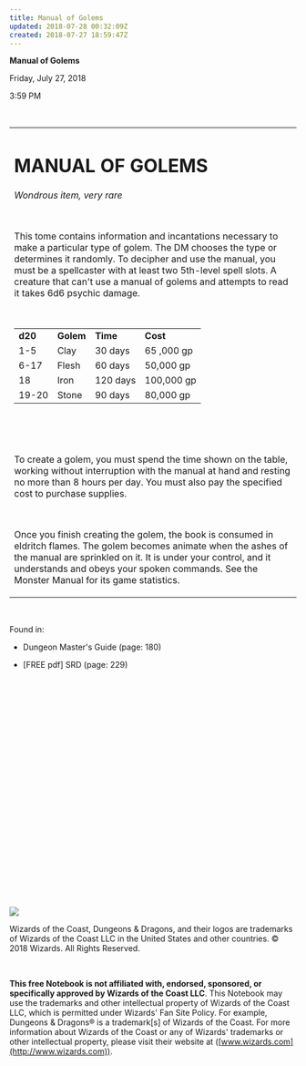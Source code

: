 ```yaml
---
title: Manual of Golems
updated: 2018-07-28 00:32:09Z
created: 2018-07-27 18:59:47Z
---
```


**Manual of Golems**

Friday, July 27, 2018

3:59 PM

 

<table><tbody><tr class="odd"><td><h1 id="manual-of-golems"><strong>MANUAL OF GOLEMS</strong></h1><p><em>Wondrous item, very rare</em></p><p> </p><p>This tome contains information and incantations necessary to make a particular type of golem. The DM chooses the type or determines it randomly. To decipher and use the manual, you must be a spellcaster with at least two 5th-level spell slots. A creature that can't use a manual of golems and attempts to read it takes 6d6 psychic damage.</p><p> </p><table><tbody><tr class="odd"><td><strong>d20</strong></td><td><strong>Golem</strong></td><td><strong>Time</strong></td><td><strong>Cost</strong></td></tr><tr class="even"><td>1-5</td><td>Clay</td><td>30 days</td><td>65 ,000 gp</td></tr><tr class="odd"><td>6-17</td><td>Flesh</td><td>60 days</td><td>50,000 gp</td></tr><tr class="even"><td>18</td><td>Iron</td><td>120 days</td><td>100,000 gp</td></tr><tr class="odd"><td>19-20</td><td>Stone</td><td>90 days</td><td>80,000 gp</td></tr></tbody></table><p> </p><p> </p><p>To create a golem, you must spend the time shown on the table, working without interruption with the manual at hand and resting no more than 8 hours per day. You must also pay the specified cost to purchase supplies.</p><p> </p><p>Once you finish creating the golem, the book is consumed in eldritch flames. The golem becomes animate when the ashes of the manual are sprinkled on it. It is under your control, and it understands and obeys your spoken commands. See the Monster Manual for its game statistics.</p></td></tr></tbody></table>

 

Found in:

-   Dungeon Master's Guide (page: 180)

-   \[FREE pdf\] SRD (page: 229)

 

 

 

 

 

 

 

 

 

 

 

 

 

![](tmp\media\image1.png)

Wizards of the Coast, Dungeons & Dragons, and their logos are trademarks of Wizards of the Coast LLC in the United States and other countries. © 2018 Wizards. All Rights Reserved.

 

**This free Notebook is not affiliated with, endorsed, sponsored, or specifically approved by Wizards of the Coast LLC**. This Notebook may use the trademarks and other intellectual property of Wizards of the Coast LLC, which is permitted under Wizards' Fan Site Policy. For example, Dungeons & Dragons® is a trademark\[s\] of Wizards of the Coast. For more information about Wizards of the Coast or any of Wizards' trademarks or other intellectual property, please visit their website at ([www.wizards.com](http://www.wizards.com)).
